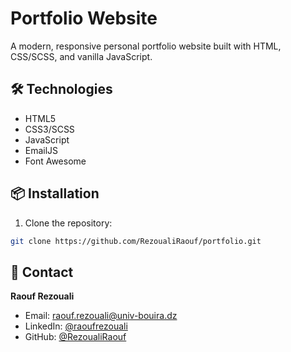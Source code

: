 # Portfolio Website

A modern, responsive personal portfolio website built with HTML, CSS/SCSS, and vanilla JavaScript.

## 🛠️ Technologies

- HTML5
- CSS3/SCSS
- JavaScript
- EmailJS
- Font Awesome

## 📦 Installation

1. Clone the repository:
```bash
git clone https://github.com/RezoualiRaouf/portfolio.git
```

## 📧 Contact

**Raouf Rezouali**
- Email: raouf.rezouali@univ-bouira.dz
- LinkedIn: [@raoufrezouali](https://www.linkedin.com/in/raoufrezouali/)
- GitHub: [@RezoualiRaouf](https://github.com/RezoualiRaouf)
